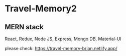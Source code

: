 # Travel-Memory2
## MERN stack
React, Redux, Node JS, Express, Mongo DB, Material-UI

please check: https://travel-memory-brian.netlify.app/

